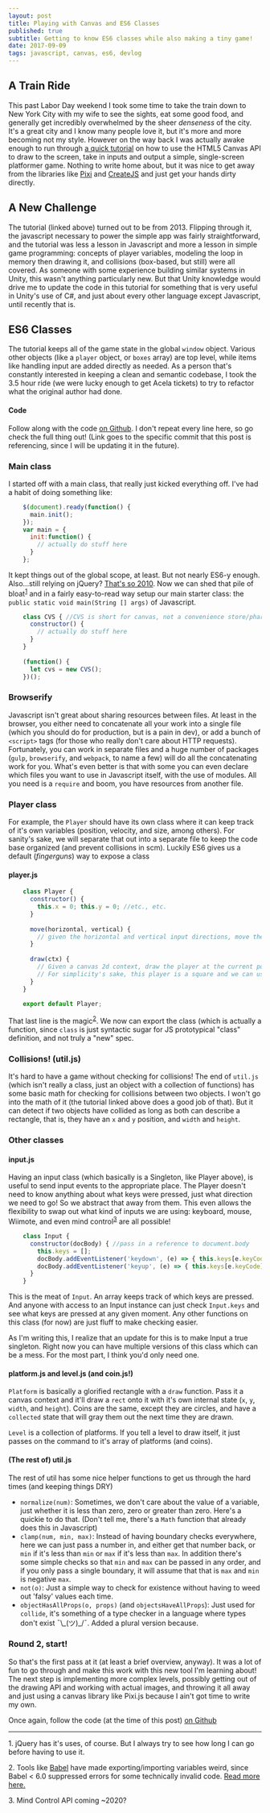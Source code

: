 ```yaml
---
layout: post
title: Playing with Canvas and ES6 Classes
published: true
subtitle: Getting to know ES6 classes while also making a tiny game!
date: 2017-09-09
tags: javascript, canvas, es6, devlog
---
```


## A Train Ride

This past Labor Day weekend I took some time to take the train down to New York City with my wife to see the sights, eat some good food, and generally get incredibly overwhelmed by the sheer *denseness* of the city. It's a great city and I know many people love it, but it's more and more becoming not my style. However on the way back I was actually awake enough to run through [a quick tutorial][1] on how to use the HTML5 Canvas API to draw to the screen, take in inputs and output a simple, single-screen platformer game. Nothing to write home about, but it was nice to get away from the libraries like [Pixi][2] and [CreateJS][3] and just get your hands dirty directly.

## A New Challenge

The tutorial (linked above) turned out to be from 2013. Flipping through it, the javascript necessary to power the simple app was fairly straightforward, and the tutorial was less a lesson in Javascript and more a lesson in simple game programming: concepts of player variables, modeling the loop in memory then drawing it, and collisions (box-based, but still) were all covered. As someone with some experience building similar systems in Unity, this wasn't anything particularly new. But that Unity knowledge would drive me to update the code in this tutorial for something that is very useful in Unity's use of C#, and just about every other language except Javascript, until recently that is.

## ES6 Classes

The tutorial keeps all of the game state in the global `window` object. Various other objects (like a `player` object, or `boxes` array) are top level, while items like handling input are added directly as needed. As a person that's constantly interested in keeping a clean and semantic codebase, I took the 3.5 hour ride (we were lucky enough to get Acela tickets) to try to refactor what the original author had done.

#### Code

Follow along with the code [on Github][4]. I don't repeat every line here, so go check the full thing out! (Link goes to the specific commit that this post is referencing, since I will be updating it in the future).

### Main class

I started off with a main class, that really just kicked everything off. I've had a habit of doing something like:

```javascript
    $(document).ready(function() {
      main.init();
    });
    var main = {
      init:function() {
        // actually do stuff here
      }
    };
```    

It kept things out of the global scope, at least. But not nearly ES6-y enough. Also...still relying on jQuery? [That's so 2010][5]. Now we can shed that pile of bloat<sup><a href="#jquery-disclaimer">1</a></sup> and in a fairly easy-to-read way setup our main starter class: the `public static void main(String [] args)` of Javascript.

```javascript
    class CVS { //CVS is short for canvas, not a convenience store/pharmacy
      constructor() {
        // actually do stuff here
      }  
    }
    
    (function() {
      let cvs = new CVS();
    })();
```
    

### Browserify

Javascript isn't great about sharing resources between files. At least in the browser, you either need to concatenate all your work into a single file (which you should do for production, but is a pain in dev), or add a bunch of `<script>` tags (for those who really don't care about HTTP requests). Fortunately, you can work in separate files and a huge number of packages (`gulp`, `browserify`, and `webpack`, to name a few) will do all the concatenating work for you. What's even better is that with some you can even declare which files you want to use in Javascript itself, with the use of modules. All you need is a `require` and boom, you have resources from another file.

### Player class

For example, the `Player` should have its own class where it can keep track of it's own variables (position, velocity, and size, among others). For sanity's sake, we will separate that out into a separate file to keep the code base organized (and prevent collisions in scm). Luckily ES6 gives us a default (*fingerguns*) way to expose a class

#### player.js

```javascript
    class Player {
      constructor() {
        this.x = 0; this.y = 0; //etc., etc.
      }
    
      move(horizontal, vertical) {
        // given the horizontal and vertical input directions, move the player in this frame by updating this.x and this.y
      }
    
      draw(ctx) {
        // Given a canvas 2d context, draw the player at the current position (this.x, this.y). 
        // For simplicity's sake, this player is a square and we can use the canvas rect() function
      }
    }
    
    export default Player;
```
    

That last line is the magic<sup><a href="#es6imports">2</a></sup>. We now can export the class (which is actually a function, since `class` is just syntactic sugar for JS prototypical "class" definition, and not truly a "new" spec.

### Collisions! (util.js)

It's hard to have a game without checking for collisions! The end of `util.js` (which isn't really a class, just an object with a collection of functions) has some basic math for checking for collisions between two objects. I won't go into the math of it (the tutorial linked above does a good job of that). But it can detect if two objects have collided as long as both can describe a rectangle, that is, they have an `x` and `y` position, and `width` and `height`.

### Other classes

#### input.js

Having an input class (which basically is a Singleton, like Player above), is useful to send input events to the appropriate place. The Player doesn't need to know anything about what keys were pressed, just what direction we need to go! So we abstract that away from them. This even allows the flexibility to swap out what kind of inputs we are using: keyboard, mouse, Wiimote, and even mind control<sup><a href="#mind-control">3</a></sup> are all possible!

```javascript
    class Input {
      constructor(docBody) { //pass in a reference to document.body
        this.keys = [];
        docBody.addEventListener('keydown', (e) => { this.keys[e.keyCode] = true });
        docBody.addEventListener('keyup', (e) => { this.keys[e.keyCode] = false });
      }
    }
```
    

This is the meat of `Input`. An array keeps track of which keys are pressed. And anyone with access to an Input instance can just check `Input.keys` and see what keys are pressed at any given moment. Any other functions on this class (for now) are just fluff to make checking easier.

As I'm writing this, I realize that an update for this is to make Input a true singleton. Right now you can have multiple versions of this class which can be a mess. For the most part, I think you'd only need one.

#### platform.js and level.js (and coin.js!)

`Platform` is basically a glorified rectangle with a `draw` function. Pass it a canvas context and it'll draw a `rect` onto it with it's own internal state (`x`, `y`, `width`, and `height`). Coins are the same, except they are circles, and have a `collected` state that will gray them out the next time they are drawn.

`Level` is a collection of platforms. If you tell a level to draw itself, it just passes on the command to it's array of platforms (and coins).

#### (The rest of) util.js

The rest of util has some nice helper functions to get us through the hard times (and keeping things DRY)

*   `normalize(num)`: Sometimes, we don't care about the value of a variable, just whether it is less than zero, zero or greater than zero. Here's a quickie to do that. (Don't tell me, there's a `Math` function that already does this in Javascript)
*   `clamp(num, min, max)`: Instead of having boundary checks everywhere, here we can just pass a number in, and either get that number back, or `min` if it's less than `min` or `max` if it's less than `max`. In addition there's some simple checks so that `min` and `max` can be passed in any order, and if you only pass a single boundary, it will assume that that is `max` and `min` is negative `max`.
*   `not(o)`: Just a simple way to check for existence without having to weed out 'falsy' values each time.
*   `objectHasAllProps(o, props)` (and `objectsHaveAllProps`): Just used for `collide`, it's something of a type checker in a language where types don't exist ¯\\\_(ツ)_/¯. Added a plural version because.

### Round 2, start!

So that's the first pass at it (at least a brief overview, anyway). It was a lot of fun to go through and make this work with this new tool I'm learning about! The next step is implementing more complex levels, possibly getting out of the drawing API and working with actual images, and throwing it all away and just using a canvas library like Pixi.js because I ain't got time to write my own.

Once again, follow the code (at the time of this post) [on Github][4]

* * *

<a name="jquery-disclaimer">1.</a> jQuery has it's uses, of course. But I always try to see how long I can go before having to use it.

<a name="es6imports">2.</a> Tools like [Babel][6] have made exporting/importing variables weird, since Babel < 6.0 suppressed errors for some technically invalid code. [Read more here.][7]

<a name="mind-control">3.</a> Mind Control API coming ~2020?

 [1]: http://www.somethinghitme.com/2013/01/09/creating-a-canvas-platformer-tutorial-part-one/
 [2]: http://www.pixijs.com/
 [3]: http://createjs.com/
 [4]: https://github.com/washingtonsteven/js-canvas-platformer/tree/95927ec3ff837ff3128472370b3b9f7b48464341
 [5]: https://meta.stackoverflow.com/questions/335328/when-is-use-jquery-not-a-valid-answer-to-a-javascript-question
 [6]: https://babeljs.io/
 [7]: https://medium.com/@kentcdodds/misunderstanding-es6-modules-upgrading-babel-tears-and-a-solution-ad2d5ab93ce0